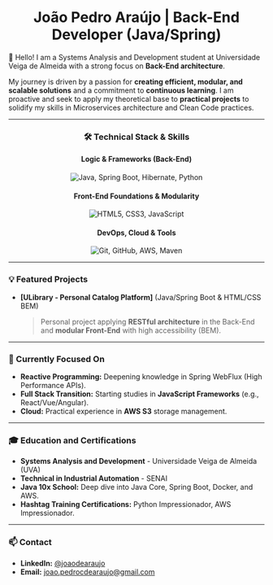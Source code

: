 #  <div align="center">João Pedro Araújo | Back-End Developer (Java/Spring)</div>

👋 Hello! I am a Systems Analysis and Development student at Universidade Veiga de Almeida with a strong focus on **Back-End architecture**.

My journey is driven by a passion for **creating efficient, modular, and scalable solutions** and a commitment to **continuous learning**. I am proactive and seek to apply my theoretical base to **practical projects** to solidify my skills in Microservices architecture and Clean Code practices.

---

### <div align="center">🛠 Technical Stack & Skills</div>

<div align="center">
  
  <h4>Logic & Frameworks (Back-End)</h4>
  <img src="https://skillicons.dev/icons?i=java,spring,hibernate,python" alt="Java, Spring Boot, Hibernate, Python" />
  
  <br>

  <h4>Front-End Foundations & Modularity</h4>
  <img src="https://skillicons.dev/icons?i=html,css,js" alt="HTML5, CSS3, JavaScript" />
  
  <br>
  
  <h4>DevOps, Cloud & Tools</h4>
  <img src="https://skillicons.dev/icons?i=git,github,aws,maven" alt="Git, GitHub, AWS, Maven" />
  
</div>

---

### 💡 Featured Projects

- **[ULibrary - Personal Catalog Platform]** (Java/Spring Boot & HTML/CSS BEM)
  > Personal project applying **RESTful architecture** in the Back-End and **modular Front-End** with high accessibility (BEM).

---

### 🔭 Currently Focused On

- **Reactive Programming:** Deepening knowledge in Spring WebFlux (High Performance APIs).
- **Full Stack Transition:** Starting studies in **JavaScript Frameworks** (e.g., React/Vue/Angular).
- **Cloud:** Practical experience in **AWS S3** storage management.

---

### 🎓 Education and Certifications

- **Systems Analysis and Development** - Universidade Veiga de Almeida (UVA)
- **Technical in Industrial Automation** - SENAI
- **Java 10x School:** Deep dive into Java Core, Spring Boot, Docker, and AWS.
- **Hashtag Training Certifications:** Python Impressionador, AWS Impressionador.

---

### 📫 Contact

- **LinkedIn:** [@joaodearaujo](https://www.linkedin.com/in/joaodearaujo/)
- **Email:** joao.pedrocdearaujo@gmail.com
